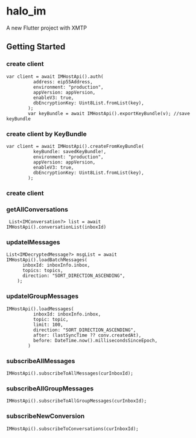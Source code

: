 # halo_im

A new Flutter project with XMTP

## Getting Started

### create client

```
var client = await IMHostApi().auth(
          address: eip55Address,
          environment: "production",
          appVersion: appVersion,
          enableV3: true,
          dbEncryptionKey: Uint8List.fromList(key),
        );
        var keyBundle = await IMHostApi().exportKeyBundle(v); //save keyBundle

```
### create client by KeyBundle
```
var client = await IMHostApi().createFromKeyBundle(
          keyBundle: savedKeyBundle!,
          environment: "production",
          appVersion: appVersion,
          enableV3: true,
          dbEncryptionKey: Uint8List.fromList(key),
        );
```

### create client

### getAllConversations

```
 List<IMConversation?> list = await IMHostApi().conversationList(inboxId)
```

### updatelMessages
```
List<IMDecryptedMessage?> msgList = await IMHostApi().loadBatchMessages(
      inboxId: inboxInfo.inbox,
      topics: topics,
      direction: "SORT_DIRECTION_ASCENDING",
    );
```
### updatelGroupMessages
```
IMHostApi().loadMessages(
          inboxId: inboxInfo.inbox,
          topic: topic,
          limit: 100,
          direction: "SORT_DIRECTION_ASCENDING",
          after: (lastSyncTime ?? conv.createdAt),
          before: DateTime.now().millisecondsSinceEpoch,
        )
```

### subscribeAllMessages
```
IMHostApi().subscribeToAllMessages(curInboxId);
```

### subscribeAllGroupMessages
```
IMHostApi().subscribeToAllGroupMessages(curInboxId);
```

### subscribeNewConversion
```
IMHostApi().subscribeToConversations(curInboxId);
```